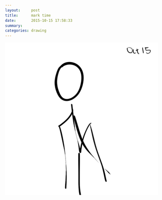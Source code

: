 ```yaml
---
layout:     post
title:      mark time
date:       2015-10-15 17:58:33
summary:    
categories: drawing
---
```

![mark time](/images/diary/mark-time.png "time to move forward.")

